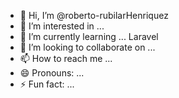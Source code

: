 - 👋 Hi, I’m @roberto-rubilarHenriquez
- 👀 I’m interested in ...
- 🌱 I’m currently learning ... Laravel
- 💞️ I’m looking to collaborate on ...
- 📫 How to reach me ...
- 😄 Pronouns: ...
- ⚡ Fun fact: ...

<!---
roberto-rubilarHenriquez/roberto-rubilarHenriquez is a ✨ special ✨ repository because its `README.md` (this file) appears on your GitHub profile.
You can click the Preview link to take a look at your changes.
--->
